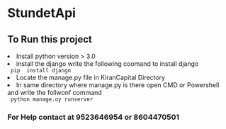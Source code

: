# StundetApi

## To Run this project
<li> Install python version > 3.0 </li>
<li> install the django write the following coomand to install django </li>
<code> pip  install django </code>


<li> Locate the manage.py file in KiranCapital Directory </li>
<li> In same directory where manage.py is there open CMD or Powershell and write the follwonf command </li>
<code> python manage.oy runserver </code>


### For Help contact at 9523646954 or 8604470501 
